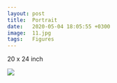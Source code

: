 ```yaml
---
layout: post
title:  Portrait
date:   2020-05-04 18:05:55 +0300
image:  11.jpg
tags:   Figures
---
```

20 x 24 inch                                                                       

![]({{site.baseurl}}/img/11.jpg)